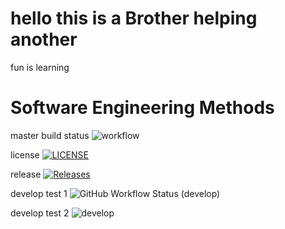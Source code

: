 # hello this is a Brother helping another
fun is learning
# Software Engineering Methods
master build status ![workflow](https://github.com/seven-X-J/sem/actions/workflows/main.yml/badge.svg)

license [![LICENSE](https://img.shields.io/github/license/seven-X-J/sem.svg?style=flat-square)](https://github.com/seven-X-J/sem/blob/master/LICENSE)

release [![Releases](https://img.shields.io/github/release/seven-X-J/sem/all.svg?style=flat-square)](https://github.com/seven-X-J/sem/releases)


develop test 1 ![GitHub Workflow Status (develop)](https://img.shields.io/github/actions/workflow/status/seven-X-J/sem/main.yml/develop?style=flat-square)

develop test 2 ![develop](https://img.shields.io/github/actions/workflow/status/seven-X-J/sem/main.yml?branch=develop)
